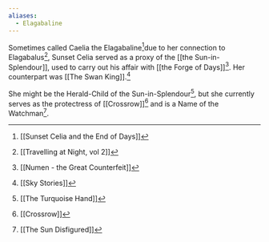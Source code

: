 ```yaml
---
aliases:
  - Elagabaline
---
```

Sometimes called Caelia the Elagabaline[^1]due to her connection to Elagabalus[^5], Sunset Celia served as a proxy of the [[the Sun-in-Splendour]], used to carry out his affair with [[the Forge of Days]][^2]. Her counterpart was [[The Swan King]].[^4]

She might be the Herald-Child of the Sun-in-Splendour[^3], but she currently serves as the protectress of [[Crossrow]][^7] and is a Name of the Watchman[^6].

[^1]: [[Sunset Celia and the End of Days]]
[^2]: [[Numen - the Great Counterfeit]]
[^3]: [[The Turquoise Hand]]
[^4]: [[Sky Stories]]
[^5]: [[Travelling at Night, vol 2]]
[^6]: [[The Sun Disfigured]]
[^7]: [[Crossrow]]
